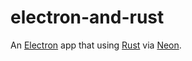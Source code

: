# electron-and-rust


An [Electron](https://github.com/electron/electron) app that using [Rust](https://github.com/rust-lang/rust) via [Neon](https://github.com/neon-bindings/neon).
